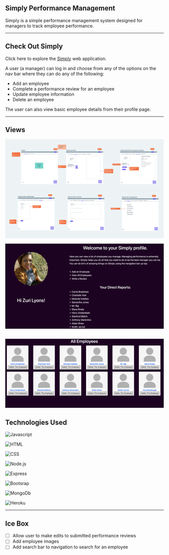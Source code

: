 ## Simply Performance Management

Simply is a simple performance management system designed for managers to track employee performance.

---
## Check Out Simply 
Click here to explore the [Simply](https://https://simply-performance-review.herokuapp.com) web application.

A user (a manager) can log in and choose from any of the options on the nav bar where they can do any of the following:

* Add an employee
* Complete a performance review for an employee
* Update employee information
* Delete an employee

The user can also view basic employee details from their profile page. 

---
## Views
![Wireframe](images/../public/images/Initial%20Wireframe.png)

![Profile View](public/images/Profile%20View.png)

![All Employees View](images/../public/images/All%20Employees%20View.png)
---
## Technologies Used
![Javascript](https://img.shields.io/badge/JavaScript-323330?style=for-the-badge&logo=javascript&logoColor=F7DF1E)

![HTML](https://img.shields.io/badge/HTML5-E34F26?style=for-the-badge&logo=html5&logoColor=white)

![CSS](https://img.shields.io/badge/CSS-239120?&style=for-the-badge&logo=css3&logoColor=white)

![Node.js](https://img.shields.io/badge/Node.js-43853D?style=for-the-badge&logo=node.js&logoColor=white)

![Express](	https://img.shields.io/badge/Express.js-404D59?style=for-the-badge)

![Bootsrap](https://img.shields.io/badge/Bootstrap-563D7C?style=for-the-badge&logo=bootstrap&logoColor=white)

![MongoDb](https://img.shields.io/badge/MongoDB-4EA94B?style=for-the-badge&logo=mongodb&logoColor=white)

![Heroku](https://img.shields.io/badge/Heroku-430098?style=for-the-badge&logo=heroku&logoColor=white)



___
## Ice Box
- [ ] Allow user to make edits to submitted performance reviews
- [ ] Add employee images
- [ ] Add search bar to navigation to search for an employee